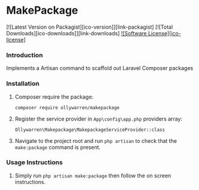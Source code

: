 # MakePackage

[![Latest Version on Packagist][ico-version]][link-packagist]
[![Total Downloads][ico-downloads]][link-downloads]
[![Software License][ico-license]](license.md)


### Introduction
Implements a Artisan command to scaffold out Laravel Composer packages

### Installation

1.  Composer require the package:

    ```composer require ollywarren/makepackage```
    
2.  Register the service provider in ```App\config\app.php``` providers array:

    ```Ollywarren\Makepackage\MakepackageServiceProvider::class```

3.  Navigate to the project root and run ```php artisan``` to check that the ```make:package``` command is present.


### Usage Instructions

1. Simply run ```php artisan make:package``` then follow the on screen instructions.
